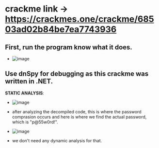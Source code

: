 # crackme link -> https://crackmes.one/crackme/68503ad02b84be7ea7743936



## First, run the program know what it does.
  
  - ![image](https://github.com/user-attachments/assets/6ee37ace-c998-41fb-843e-40e6473e1c17)

    
## Use dnSpy for debugging as this crackme was written in .NET.

**STATIC ANALYSIS**:

- ![image](https://github.com/user-attachments/assets/364a6a2a-1d0b-43f9-aeac-8ff4e0fffe4e)
  
- after analyzing the decompiled code, this is where the password comprasion occurs and here is where we find the actual password, which is "p@55w0rd!".
  
- ![image](https://github.com/user-attachments/assets/a9570cb4-f601-4402-be4a-6bfb08cceec7)
  
- we don't need any dynamic analysis for that.
